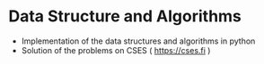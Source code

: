 # Data Structure and Algorithms
* Implementation of the data structures and algorithms in python
* Solution of the problems on CSES ( https://cses.fi )
